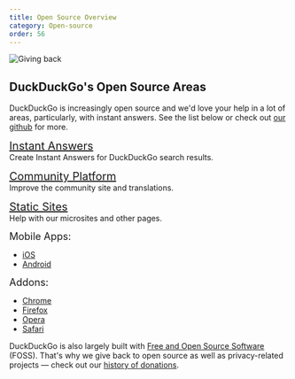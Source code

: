 ```yaml
---
title: Open Source Overview
category: Open-source
order: 56
---
```

<html><body><img alt="Giving back" src="/edition-jekyll-template/images/21c07cef6e61cf10afd25b0829284aaa.jpg"></img><h2>DuckDuckGo's Open Source Areas</h2>&#xD;
&#xD;
<p>DuckDuckGo is increasingly open source and we'd love your help in a lot of areas, particularly, with instant answers. See the list below or check out <a href="https://github.com/duckduckgo">our github</a> for more.</p>&#xD;
&#xD;
<p>&#xD;
<a href="http://duckduckhack.com/" style="font-size: 20px; display:block;">Instant Answers</a>&#xD;
Create Instant Answers for DuckDuckGo search results.&#xD;
</p>&#xD;
&#xD;
<p>&#xD;
<a href="https://github.com/duckduckgo/community-platform" style="font-size: 20px; display:block;">Community Platform</a>&#xD;
Improve the community site and translations.&#xD;
</p><p></p>&#xD;
&#xD;
<p>&#xD;
<a href="https://github.com/duckduckgo/duckduckgo-publisher" style="font-size: 20px; display:block;">Static Sites</a>&#xD;
Help with our microsites and other pages.&#xD;
</p>&#xD;
&#xD;
<p>&#xD;
<span style="font-size: 18px;">Mobile Apps:</span>&#xD;
</p><ul><li><a href="https://github.com/duckduckgo/ios">iOS</a></li>&#xD;
<li><a href="https://github.com/duckduckgo/android">Android</a></li>&#xD;
</ul><p>&#xD;
<span style="font-size:18px;">Addons:</span>&#xD;
</p><ul><li><a href="https://github.com/duckduckgo/chrome-zeroclickinfo">Chrome</a></li>&#xD;
<li><a href="https://github.com/duckduckgo/firefox-zeroclickinfo">Firefox</a></li>&#xD;
<li><a href="https://github.com/duckduckgo/opera-zeroclickinfo">Opera</a></li>&#xD;
<li><a href="https://github.com/duckduckgo/safari-zeroclickinfo">Safari</a></li>&#xD;
</ul><p>&#xD;
DuckDuckGo is also largely built with <a href="https://duck.co/help/company/architecture">Free and Open Source Software</a> (FOSS). That's why we give back to open source as well as privacy-related projects — check out our <a href="https://duckduckgo.com/donations">history of donations</a>.</p></body></html>